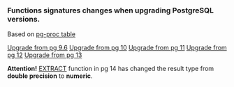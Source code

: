 ### Functions signatures changes when upgrading PostgreSQL versions.

Based on [pg-proc table](https://www.postgresql.org/docs/12/catalog-pg-proc.html)

[Upgrade from pg 9.6](./from-9.6.md)
[Upgrade from pg 10](./from-10.md)
[Upgrade from pg 11](./from-11.md)
[Upgrade from pg 12](./from-12.md)
[Upgrade from pg 13](./from-13.md)

**Attention!**
[EXTRACT](https://www.postgresql.org/docs/12/functions-datetime.html#FUNCTIONS-DATETIME-EXTRACT) function in pg 14 has changed the result type from **double precision** to **numeric**.

